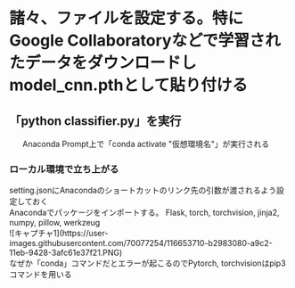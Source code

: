 <h1>諸々、ファイルを設定する。特にGoogle Collaboratoryなどで学習されたデータをダウンロードしmodel_cnn.pthとして貼り付ける</h1>
<h2>「python classifier.py」を実行</h2>
<ul>Anaconda Prompt上で「conda activate "仮想環境名"」が実行される</ul>
<h3>ローカル環境で立ち上がる</h3>
<dt>setting.jsonにAnacondaのショートカットのリンク先の引数が渡されるよう設定しておく</dt>
<dt>Anacondaでパッケージをインポートする。 Flask, torch, torchvision, jinja2, numpy, pillow, werkzeug</dt>
![キャプチャ1](https://user-images.githubusercontent.com/70077254/116653710-b2983080-a9c2-11eb-9428-3afc61e37f21.PNG)
<dt>なぜか「conda」コマンドだとエラーが起こるのでPytorch, torchvisionはpip3コマンドを用いる</dt>
